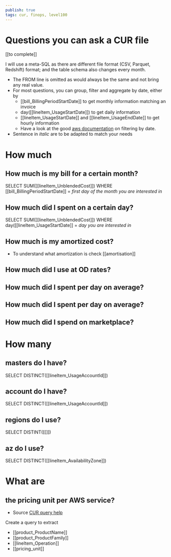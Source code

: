 ```yaml
---
publish: true
tags: cur, finops, level100
---
```


# Questions you can ask a CUR file
[[to complete]]

I will use a meta-SQL as there are different file format (CSV, Parquet, Redshift) format; and the table schema also changes every month. 

- The FROM line is omitted as would always be the same and not bring any real value.
- For most questions, you can group, filter and aggregate by date, either by
	- [[bill_BillingPeriodStartDate]] to get monthly information matching an invoice
	- day([[lineItem_UsageStartDate]]) to get daily information
	- [[lineItem_UsageStartDate]] and [[lineItem_UsageEndDate]] to get hourly information
	- Have a look at the good [aws documentation](https://dx1572sre29wk.cloudfront.net/cost/300_labs/300_cur_queries/query_help/#filtering-by-date) on filtering by date.
- Sentence in *italic* are to be adapted to match your needs

# How much 
## How much is my bill for a certain month?
SELECT SUM([[lineItem_UnblendedCost]])
WHERE [[bill_BillingPeriodStartDate]] = *first day of the month you are interested in*

## How much did I spent on a certain day?
SELECT SUM([[lineItem_UnblendedCost]])
WHERE day([[lineItem_UsageStartDate]] = *day you are interested in*

## How much is my amortized cost? 
- To understand what amortization is check [[amortisation]]


## How much did I use at OD rates?

## How much did I spent per day on average?

## How much did I spent per day on average?

## How much did I spend on marketplace?

# How many
## masters do I have?
SELECT DISTINCT([[lineItem_UsageAccountId]])
## account do I have?
SELECT DISTINCT([[lineItem_UsageAccountId]])
## regions do I use?
SELECT DISTINT([[]])
## az do I use?
SELECT DISTINCT([[lineItem_AvailabilityZone]])

# What are
## the pricing unit per AWS service?
- Source [CUR query help](https://dx1572sre29wk.cloudfront.net/cost/300_labs/300_cur_queries/query_help/)

Create a query to extract
- [[product_ProductName]]
- [[product_ProductFamily]]
- [[lineItem_Operation]]
- [[pricing_unit]]